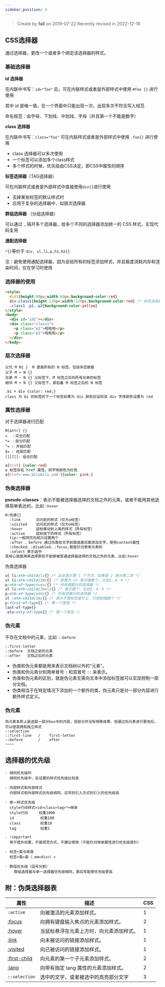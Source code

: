 ```yaml
---
sidebar_position: 4
---
```


> Create by **fall** on 2019-07-22
> Recently revised in 2022-12-16

## CSS选择器

通过选择器，更改一个或者多个绑定该选择器的样式。

### 基础选择器

**id 选择器**

在内联中书写：`id="foo"` 后，可在内联样式或者是外部样式中使用 `#foo {}` 进行使用

其中 id 是唯一值，在一个界面中只能出现一次，出现多次不符合写入规范

命名规范：由字母、下划线、中划线、字母（并且第一个不能是数字）

**class 选择器**

在内联中书写：`class="foo"` 可在内联样式或者是外部样式中使用 `.foo{}` 进行使用

- class 选择器可以多次使用
- 一个标签可以添加多个class样式
- 多个样式的时候，优先级由CSS决定，即CSS中属性的顺序

**标签选择器**（TAG选择器）

可在内联样式或者是外部样式中直接使用`div{}`进行使用

- 去掉某些标签的默认样式时
- 应用于复杂的选择器中，如层次选择器

**群组选择器** （分组选择器）

可以通过 `,` 隔开多个选择器，给多个不同的选择器添加统一的 CSS 样式，实现代码复用

**通配选择器**

`*{}`等价于 `div, ul,li,p,h1,h2{}`

注：避免使用通配选择器，因为会给所有的标签添加样式，并且极度消耗内存和渲染时间，仅在学习时使用

### 选择器的使用

```html
<style>
  #id1{height:80px;width:80px;background-color:red}
  div.class1{height:120px;width:120px;background-color:red} /* 标签选择器和类选择器同时使用 */
  .class1 .p1,.p2{background-color:yellow}
</style>
<body>
  <div id="id1"></div>
  <div class="class1">
  	<p class="p1">哈哈哈</p>
    <p class="p2">啦啦啦</p>
  </div>
</body>
```

### 层次选择器

```
父代 M N{ }  M 里面所有的 N 标签，包括多层嵌套
父子 M > N {}
兄弟 M ~ N {} 父标签下，M 标签之后的所有兄弟的标签
相邻 M + N {} 父标签下，紧贴着 M 标签之后的 N 标签

.bi + div {color: red;}
class 为 bi 的标签的下一个标签如果为 div 颜色则设将该 div 字体颜色设置为 red
```

### 属性选择器

对于选择器进行匹配

```
M[attr] {}
=  ：完全匹配
*= ：部分匹配
^= : 开始匹配
$= : 结尾匹配
[][][]: 组合匹配
```

```css
a[href] {color:red} 
a 标签存在 href 属性，则字体颜色为红色
a[href='www.bilibili.com']{color: pink;}
```

### 伪类选择器

**pseudo-classes**：表示不能被选择器选择的文档之外的元素，或者不能用其他选择简单表达的，比如 `:hover`

```markdown
M:伪类{}
  :link       访问前的样式（仅为a标签）
  :visited    访问后的样式（仅为a标签）
  :hover      鼠标移动到上面的样式（所有标签）
  :active     鼠标按下的样式（所有标签）
  tip:一般网页内部只设置两个
  :after 、before 通过伪类给文字前面或者后面添加文字，使用content属性
  :checked、:disabled、:focus,都是针对表单元素的
  :select 表示选中
其核心就是用来选择那些不能够被普通选择器选择的文档之外的元素，比如:hover
```

伪类选择器

```css
ul li:nth-child(1){} /* 此处表示第 1 个节点，如果是 2 表示第二项 */
ul li:nth-child(2n){} /* 放置为 2n 表示偶数个，比如2，4，6 */
p:nth-of-type(even){} /* 所有偶数行的选择器 */
ul li:nth-child(2n+1){} /* 表示数个，比如2，4，6 */
p:nth-of-type(odd){} /* 所有奇数行的选择器 */
ul :nth-child(2n){} /* 表示不管标签是什么，只控制偶数个 */
p:first-of-type{} /* 第一个类型 */ 
last-of-type{}
.ele:only-of-type{} /* 第一个类型 */ 
```

### 伪元素

不存在文档中的元素，比如 `::before`

```markdown
::first-letter
::before  文档之前的元素
::after   文档之后的元素
```

- 伪类和伪元素都是用来表示文档树以外的"元素"。
- 伪类和伪元素分别用单冒号 `:` 和双冒号 `::` 来表示。
- 伪类和伪元素的区别，就是伪元素无需向文本中添加标签就可以实现控制一部分文档。
- 伪类相当于在特定情况下添加的一个额外的类，伪元素只是对一部分内容进行额外样式定义。

### 伪元素

    伪元素本质上是选取一部分box中的内容，该部分并没有特殊效果，但通过伪元素进行更改后，可以使其拥有独立样式
    ::selection
    ::first-line   /    first-letter
    ::before       /    after
    ~~~~



## 选择器的优先级

```
- 相同优先级时
  相同优先级中，后设置的样式优先级比较高
  
- 内部样式和外部样式
  内部样式和外部样式优先级相同，后写的引入方式的引入的优先级高

- 单一样式优先级
  style行间样式>id>class>tag>*>继承
  style行间     权重1000
  id            权重100
  class         权重10
  tag           权重1
  
- !important
  用于提升权重，不是规范方式，不建议使用（不能针对继承属性进行优先级提升）

- 标签+类与单类
  标签+类>类（.mm<div>）>
  
- 群组优先级（逗号分割）
	群组选择器与单一选择器优先级相同，靠后写能使优先级更高
```

## 附：伪类选择器表

| 属性                                                         | 描述                                     | CSS  |
| ------------------------------------------------------------ | ---------------------------------------- | ---- |
| `:active` | 向被激活的元素添加样式。                 | 1    |
| [:focus](https://www.w3school.com.cn/cssref/pr_pseudo_focus.asp) | 向拥有键盘输入焦点的元素添加样式。       | 2    |
| [:hover](https://www.w3school.com.cn/cssref/pr_pseudo_hover.asp) | 当鼠标悬浮在元素上方时，向元素添加样式。 | 1    |
| [:link](https://www.w3school.com.cn/cssref/pr_pseudo_link.asp) | 向未被访问的链接添加样式。               | 1    |
| [:visited](https://www.w3school.com.cn/cssref/pr_pseudo_visited.asp) | 向已被访问的链接添加样式。               | 1    |
| [:first-child](https://www.w3school.com.cn/cssref/pr_pseudo_first-child.asp) | 向元素的第一个子元素添加样式。           | 2    |
| [:lang](https://www.w3school.com.cn/cssref/pr_pseudo_lang.asp) | 向带有指定 lang 属性的元素添加样式。     | 2    |
|`::selection`|选中的文字，或者被选中的高亮部分文字|3|

